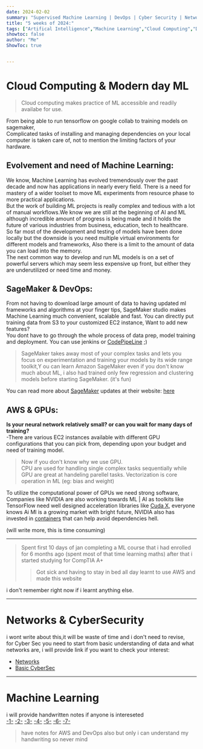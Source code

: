 ```yaml
---
date: 2024-02-02
summary: "Supervised Machine Learning | DevOps | Cyber Security | Networks | Cloud computing | AWS"
title: "5 weeks of 2024:"
tags: ["Artifical Intelligence","Machine Learning","Cloud Computing","DevOps"]
showtoc: false
author: "Me"
ShowToc: true


---
```

# Cloud Computing & Modern day ML
>Cloud computing makes practice of ML accessible and readily availabe for use.
>
From being able to run tensorflow on google collab to training models on sagemaker, \
Complicated tasks of installing and managing dependencies on your local computer is taken care of, not to mention the limiting factors of your hardware. 

## Evolvement and need of Machine Learning:
We know, Machine Learning has evolved tremendously over the past decade and now has applications in nearly every field. There is a need for mastery of a wider toolset to move ML experiments from resource phase to more practical applications. \
But the work of building ML projects is really complex and tedious with a lot of manual workflows.We know we are still at the beginning of AI and ML although incredible amount of progress is being made and it holds the future of various industries from business, education, tech to healthcare. \
So far most of the development and testing of models have been done locally but the downside is you need multiple virtual environments for different models and frameworks, Also there is a limit to the amount of data you can load into the memory. \
The next common way to develop and run ML models is on a set of powerful servers which may seem less expensive up front, but either they are underutilized or need time and money.
## SageMaker & DevOps:
From not having to download large amount of data to having updated ml frameworks and algorithms at your finger tips,
SageMaker studio makes Machine Learning much convenient, scalable and fast. You can directly put training data from S3 to your customized EC2 instance,
Want to add new features? \
You dont have to go through the whole process of data prep, model training and deployment. You can use jenkins or [CodePipeLine](https://aws.amazon.com/codepipeline/features/) ;)

>SageMaker takes away most of your complex tasks and lets you focus on experimentation and training your models by its wide range toolkit,Y ou can learn Amazon SageMaker even if you don't know much about ML, i also had trained only few regression and clustering models before starting SageMaker. (it's fun)
>
You can read more about [SageMaker]( https://docs.aws.amazon.com/sagemaker/latest/dg/how-it-works-mlconcepts.html) 
updates at their website: [here](https://aws.amazon.com/blogs/aws/category/artificial-intelligence/sagemaker/)

## AWS & GPUs:
**Is your neural network relatively small? or can you wait for many days of training?** \
-There are various EC2 instances available with different GPU configurations that you can pick from, depending upon your budget and need of training model. 
>Now if you don't know why we use GPU. \
CPU are used for handling single complex tasks sequentially while GPU are great at handeling parellel tasks. Vectorization is core operation in ML (eg: bias and weight)
>
To utilize the computational power of GPUs we need strong software, \
Companies like NVIDIA are also working towards ML | AI as toolkits like TensorFlow need well designed acceleration libraries like 
[Cuda X](https://developer.nvidia.com/gpu-accelerated-libraries#:~:text=NVIDIA%20CUDA%2DX™%2C%20built,AI%20and%20high%2Dperformance%20computing.), everyone knows Ai Ml is a growing market with bright future, NVIDIA also has invested in [containers](https://catalog.ngc.nvidia.com/containers) that can help avoid dependencies hell.

(will write more, this is time consuming)

---
>Spent first 10 days of jan completing a ML course that i had enrolled for 6 months ago
>(spent most of that time learning maths) after that i started studying for CompTIA A+
>>Got sick and having to stay in bed all day learnt to use AWS and made this website 
>

i don't remember right now if i learnt anything else.

---
# Networks & CyberSecurity 
i wont write about this,it will be waste of time and i don't need to revise, \
for Cyber Sec you need to start from basic understanding of data and what networks are, i will provide link if you want to check your interest:
- [Networks](https://www.geeksforgeeks.org/computer-network-tutorials/)
- [Basic CyberSec](https://www.simplilearn.com/tutorials/cyber-security-tutorial/cyber-security-for-beginners)

---
# Machine Learning
i will provide handwritten notes if anyone is intereseted \
[-1-](https://freeimage.host/i/JlLkQ3b)
[-2-](https://freeimage.host/i/JlLkiGe)
[-3-](https://freeimage.host/i/JlLk4Z7)
[-4-](https://freeimage.host/i/JlLkpwB)
[-5-](https://freeimage.host/i/JlLvBup)
[-6-](https://freeimage.host/i/JlLvFcJ)
[-7-](https://freeimage.host/i/JlLv3Fa)

>have notes for AWS and DevOps also but only i can understand my handwriting 
>so never mind